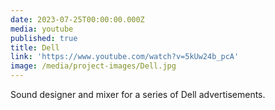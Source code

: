 ```yaml
---
date: 2023-07-25T00:00:00.000Z
media: youtube
published: true
title: Dell
link: 'https://www.youtube.com/watch?v=5kUw24b_pcA'
image: /media/project-images/Dell.jpg
---
```


Sound designer and mixer for a series of Dell advertisements.
